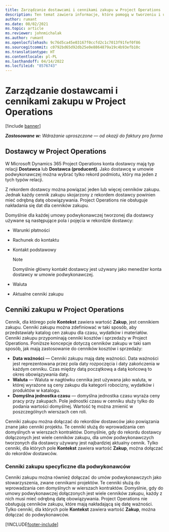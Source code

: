 ```yaml
---
title: Zarządzanie dostawcami i cennikami zakupu w Project Operations
description: Ten temat zawiera informacje, które pomogą w tworzeniu i utrzymywaniu danych dostawców oraz cenników zakupu dla podwykonawców.
author: rumant
ms.date: 08/02/2021
ms.topic: article
ms.reviewer: johnmichalak
ms.author: rumant
ms.openlocfilehash: 9c76d5ca45e03167f0ccfd2c1c7013f91fef0f86
ms.sourcegitcommit: c0792bd65d92db25e0e8864879a19c4b93efb10c
ms.translationtype: HT
ms.contentlocale: pl-PL
ms.lasthandoff: 04/14/2022
ms.locfileid: "8576743"
---
```

# <a name="vendor-and-purchase-price-list-management-in-project-operations"></a>Zarządzanie dostawcami i cennikami zakupu w Project Operations

[!include [banner](../../includes/dataverse-preview.md)]

_**Zastosowane w:** Wdrażanie uproszczone — od okazji do faktury pro forma_

## <a name="vendors-in-project-operations"></a>Dostawcy w Project Operations

W Microsoft Dynamics 365 Project Operations konta dostawcy mają typ relacji **Dostawca** lub **Dostawca (producent)**. Jako dostawcę w umowie podwykonawczej można wybrać tylko rekord podmiotu, który ma jeden z tych typów relacji.

Z rekordem dostawcy można powiązać jeden lub więcej cenników zakupu. Jednak każdy cennik zakupu skojarzony z rekordem dostawcy powinien mieć odrębną datę obowiązywania. Project Operations nie obsługuje nakładania się dat dla cenników zakupu.

Domyślnie dla każdej umowy podwykonawczej tworzonej dla dostawcy używane są następujące pola i pojęcia w rekordzie dostawcy:

- Warunki płatności
- Rachunek do kontaktu
- Kontakt podstawowy

    > [!NOTE]
    > Domyślnie główny kontakt dostawcy jest używany jako menedżer konta dostawcy w umowie podwykonawczej.

- Waluta
- Aktualne cenniki zakupu

## <a name="purchase-price-lists-in-project-operations"></a>Cenniki zakupu w Project Operations

Cennik, dla którego pole **Kontekst** zawiera wartość **Zakup**, jest cennikiem zakupu. Cenniki zakupu można zdefiniować w taki sposób, aby przedstawiały katalog cen zakupu dla czasu, wydatków i materiałów. Cenniki zakupu przypominają cenniki kosztów i sprzedaży w Project Operations. Poniższe koncepcje dotyczą cenników zakupu w taki sam sposób, jak mają zastosowanie do cenników kosztów i sprzedaży:

- **Data ważności** — Cenniki zakupu mają datę ważności. Data ważności jest reprezentowana przez pola daty rozpoczęcia i daty zakończenia w każdym cenniku. Czas między datą początkową a datą końcową to okres obowiązywania daty.
- **Waluta** — Waluta w nagłówku cennika jest używana jako waluta, w której wyrażone są ceny zakupu dla kategorii robocizny, wydatków i produktów w katalogu.
- **Domyślna jednostka czasu** — domyślna jednostka czasu wyraża ceny pracy przy zakupach. Pole jednostki czasu w cenniku służy tylko do podania wartości domyślnej. Wartość tę można zmienić w poszczególnych wierszach cen roli.

Cenniki zakupu można dołączać do rekordów dostawców jako powiązania znane jako cenniki projektu. Te cenniki służą do wprowadzania cen domyślnych w wierszach kontraktów. Domyślnie, gdy do rekordu dostawcy dołączonych jest wiele cenników zakupu, dla umów podwykonawczych tworzonych dla dostawcy używany jest najbardziej aktualny cennik. Tylko cenniki, dla których pole **Kontekst** zawiera wartość **Zakup**, można dołączać do rekordów dostawców.

### <a name="subcontract-specific-purchase-price-lists"></a>Cenniki zakupu specyficzne dla podwykonawców

Cenniki zakupu można również dołączać do umów podwykonawczych jako stowarzyszenia, zwane cennikami projektów. Te cenniki służą do wprowadzania cen domyślnych w wierszach kontraktów. Domyślnie, gdy do umowy podwykonawczej dołączonych jest wiele cenników zakupu, każdy z nich musi mieć odrębną datę obowiązywania. Project Operations nie obsługują cenników zakupu, które mają nakładającą się datę ważności. Tylko cenniki, dla których pole **Kontekst** zawiera wartość **Zakup**, można dołączać do podwykonawców.

[!INCLUDE[footer-include](../../includes/footer-banner.md)]
